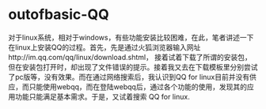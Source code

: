 # outofbasic-QQ
对于linux系统，相对于windows，有些功能安装比较困难，在此，笔者讲述一下在linux上安装QQ的过程。首先，先是通过火狐浏览器输入网址http://im.qq.com/qq/linux/download.shtml， 接着试着下载了所谓的安装包，但在安装包打开时，却出现了文件错误的提示。接着我又去在下载模板里分别尝试了pc版等，没有效果。而在通过网络搜索后，我认识到QQ for linux目前并没有供应，而只能使用webqq，而在登陆webqq后，通过各个功能的使用，发现其的应用功能只能满足基本需求。于是，又试着搜索 QQ for linux.



